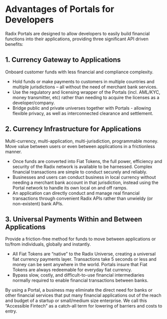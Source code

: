 # Advantages of Portals for Developers

Radix Portals are designed to allow developers to easily build financial functions into their applications, providing three significant API driven benefits:

## **1. Currency Gateway to Applications**

Onboard customer funds with less financial and compliance complexity.

* Hold funds or make payments to customers in multiple countries and multiple jurisdictions – all without the need of merchant bank services.
* Use the regulatory and licensing wrapper of the Portals \(incl. AML/KYC, money transmitter, etc\) rather than needing to acquire the licenses as a developer/company.
* Bridge public and private universes together with Portals - allowing flexible privacy, as well as interconnected clearance and settlement.

## **2. Currency Infrastructure for Applications**

Multi-currency, multi-application, multi-jurisdiction, programmable money. Move value between users or even between applications in a frictionless manner.

* Once funds are converted into Fiat Tokens, the full power, efficiency and security of the Radix network is available to be harnessed. Complex financial transactions are simple to conduct securely and reliably.
* Businesses and users can conduct business in local currency without needing a merchant bank account in that jurisdiction, instead using the Portal network to handle its own local on and off ramps.
* An application can directly conduct and manage real financial transactions through convenient Radix APIs rather than unwieldy \(or non-existent\) bank APIs.

## **3. Universal Payments Within and Between Applications**

Provide a friction-free method for funds to move between applications or to/from individuals, globally and instantly.

* All Fiat Tokens are “native” to the Radix Universe, creating a universal fiat currency payments layer. Transactions take 5 seconds or less and money can be sent anywhere in the world. Portals insure that Fiat Tokens are always redeemable for everyday fiat currency.
* Bypass slow, costly, and difficult-to-use financial intermediaries normally required to enable financial transactions between banks.

By using a Portal, a business may eliminate the direct need for banks or other financial services that put many financial applications out of the reach and budget of a startup or small/medium size enterprise. We call this “Accessible Fintech” as a catch-all term for lowering of barriers and costs to entry.

